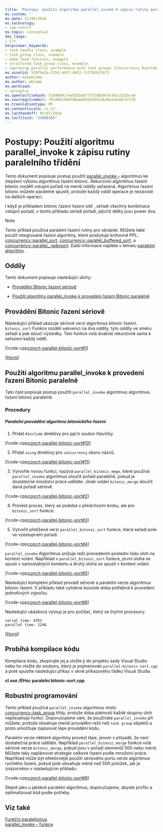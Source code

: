 ```yaml
---
title: 'Postupy: použití algoritmu parallel_invoke k zápisu rutiny paralelního třídění | Microsoft Docs'
ms.custom: ''
ms.date: 11/04/2016
ms.technology:
- cpp-concrt
ms.topic: conceptual
dev_langs:
- C++
helpviewer_keywords:
- task_handle class, example
- task_group class, example
- make_task function, example
- structured_task_group class, example
- improving parallel performance with task groups [Concurrency Runtime]
ms.assetid: 53979a2a-525d-4437-8952-f1ff85b37673
author: mikeblome
ms.author: mblome
ms.workload:
- cplusplus
ms.openlocfilehash: 53b9699c7ee5d2bd4775f2d6b97dc4d1c5155ce0
ms.sourcegitcommit: 7019081488f68abdd5b2935a3b36e2a5e8c571f8
ms.translationtype: MT
ms.contentlocale: cs-CZ
ms.lasthandoff: 05/07/2018
ms.locfileid: "33689165"
---
```

# <a name="how-to-use-parallelinvoke-to-write-a-parallel-sort-routine"></a>Postupy: Použití algoritmu parallel_invoke k zápisu rutiny paralelního třídění
Tento dokument popisuje postup použití [parallel_invoke –](../../parallel/concrt/parallel-algorithms.md#parallel_invoke) algoritmus ke zlepšení výkonu algoritmus řazení bitonic. Rekurzivní algoritmus řazení bitonic rozdělí vstupní pořadí na menší oddíly seřazená. Algoritmus řazení bitonic můžete paralelně spustit, protože každý oddíl operace je nezávislé na dalších operací.  
  
 I když je příkladem bitonic řazení *řazení sítě* , seřadí všechny kombinace vstupní pořadí, v tomto příkladu seřadí pořadí, jejichž délky jsou power dva.  
  
> [!NOTE]
>  Tento příklad používá paralelní řazení rutiny pro obrázek. Můžete také použít integrované řazení algoritmy, které poskytuje knihovně PPL: [concurrency::parallel_sort](reference/concurrency-namespace-functions.md#parallel_sort), [concurrency::parallel_buffered_sort](reference/concurrency-namespace-functions.md#parallel_buffered_sort), a [concurrency::parallel_ radixsort](reference/concurrency-namespace-functions.md#parallel_radixsort). Další informace najdete v tématu [paralelní algoritmy](../../parallel/concrt/parallel-algorithms.md).  
  
##  <a name="top"></a> Oddíly  
 Tento dokument popisuje následující úlohy:  
  
- [Provádění Bitonic řazení sériově](#serial)  
  
- [Použití algoritmu parallel_invoke k provedení řazení Bitonic paralelně](#parallel)  
  
##  <a name="serial"></a> Provádění Bitonic řazení sériově  
 Následující příklad ukazuje sériové verzi algoritmus bitonic řazení. `bitonic_sort` Funkce rozdělí sekvenci na dva oddíly, tyto oddíly ve směru seřadí a pak sloučí výsledky. Tato funkce volá dvakrát rekurzivně sama k seřazení každý oddíl.  
  
 [!code-cpp[concrt-parallel-bitonic-sort#1](../../parallel/concrt/codesnippet/cpp/how-to-use-parallel-invoke-to-write-a-parallel-sort-routine_1.cpp)]  
  
 [[Horní](#top)]  
  
##  <a name="parallel"></a> Použití algoritmu parallel_invoke k provedení řazení Bitonic paralelně  
 Tato část popisuje postup použití `parallel_invoke` algoritmus algoritmus řazení bitonic paralelně.  
  
### <a name="procedures"></a>Procedury  
  
##### <a name="to-perform-the-bitonic-sort-algorithm-in-parallel"></a>Paralelní provádění algoritmu bitonického řazení  
  
1.  Přidat `#include` direktivy pro ppl.h soubor hlavičky.  
  
 [!code-cpp[concrt-parallel-bitonic-sort#10](../../parallel/concrt/codesnippet/cpp/how-to-use-parallel-invoke-to-write-a-parallel-sort-routine_2.cpp)]  
  
2.  Přidat `using` direktivy pro `concurrency` oboru názvů.  
  
 [!code-cpp[concrt-parallel-bitonic-sort#11](../../parallel/concrt/codesnippet/cpp/how-to-use-parallel-invoke-to-write-a-parallel-sort-routine_3.cpp)]  
  
3.  Vytvořte novou funkci, nazývá `parallel_bitonic_mege`, které používá `parallel_invoke` algoritmus sloučit pořadí paralelně, pokud je dostatečné množství práce uděláte. Jinak volání `bitonic_merge` sloučit daná pořadí sériově.  
  
 [!code-cpp[concrt-parallel-bitonic-sort#2](../../parallel/concrt/codesnippet/cpp/how-to-use-parallel-invoke-to-write-a-parallel-sort-routine_4.cpp)]  
  
4.  Provést proces, který se podobá v předchozím kroku, ale pro `bitonic_sort` funkce.  
  
 [!code-cpp[concrt-parallel-bitonic-sort#3](../../parallel/concrt/codesnippet/cpp/how-to-use-parallel-invoke-to-write-a-parallel-sort-routine_5.cpp)]  
  
5.  Vytvořit přetížené verzi `parallel_bitonic_sort` funkce, která seřadí pole ve vzestupném pořadí.  
  
 [!code-cpp[concrt-parallel-bitonic-sort#4](../../parallel/concrt/codesnippet/cpp/how-to-use-parallel-invoke-to-write-a-parallel-sort-routine_6.cpp)]  
  
 `parallel_invoke` Algoritmus snižuje režii provedením poslední řadu úloh na kontext volání. Například v `parallel_bitonic_sort` funkce, první úloha se spustí v samostatných kontextu a druhý úloha se spustí v kontext volání.  
  
 [!code-cpp[concrt-parallel-bitonic-sort#5](../../parallel/concrt/codesnippet/cpp/how-to-use-parallel-invoke-to-write-a-parallel-sort-routine_7.cpp)]  
  
 Následující kompletní příklad provádí sériové a paralelní verze algoritmus bitonic řazení. V příkladu také vytiskne konzole doba potřebná k provedení jednotlivých výpočtu.  
  
 [!code-cpp[concrt-parallel-bitonic-sort#8](../../parallel/concrt/codesnippet/cpp/how-to-use-parallel-invoke-to-write-a-parallel-sort-routine_8.cpp)]  
  
 Následující ukázkový výstup je pro počítač, který se čtyřmi procesory.  
  
```Output  
serial time: 4353  
parallel time: 1248  
```  
  
 [[Horní](#top)]  
  
## <a name="compiling-the-code"></a>Probíhá kompilace kódu  
 Kompilace kódu, zkopírujte jej a vložte ji do projektu sady Visual Studio nebo ho vložte do souboru, který je pojmenován `parallel-bitonic-sort.cpp` a poté spusťte následující příkaz v okně příkazového řádku Visual Studia.  
  
 **cl.exe /EHsc paralelní bitonic-sort.cpp**  
  
## <a name="robust-programming"></a>Robustní programování  
 Tento příklad používá `parallel_invoke` algoritmus místo [concurrency::task_group](reference/task-group-class.md) třídy, protože doba platnosti každé skupiny úloh nepřesahuje funkci. Doporučujeme vám, že používáte `parallel_invoke` při můžete, protože obsahuje menší provádění režii než `task group` objektů a proto umožňuje zapisovat lépe provádění kódu.  
  
 Paralelní verze některé algoritmy provést lépe, jenom v případě, že není dostatečná práce uděláte. Například `parallel_bitonic_merge` funkce volá sériové verze `bitonic_merge`, pokud jsou v pořadí elementů 500 nebo méně. Můžete taky naplánovat strategie celkové řazení podle množství práce. Například může být efektivnější použití sériového portu verze algoritmus rychlého řazení, pokud pole obsahuje méně než 500 položek, jak je znázorněno v následujícím příkladu:  
  
 [!code-cpp[concrt-parallel-bitonic-sort#9](../../parallel/concrt/codesnippet/cpp/how-to-use-parallel-invoke-to-write-a-parallel-sort-routine_9.cpp)]  
  
 Stejně jako u jakékoli paralelní algoritmus, doporučujeme, abyste profilu a optimalizovat kód podle potřeby.  
  
## <a name="see-also"></a>Viz také  
 [Funkční paralelismus](../../parallel/concrt/task-parallelism-concurrency-runtime.md)   
 [parallel_invoke – funkce](reference/concurrency-namespace-functions.md#parallel_invoke)

